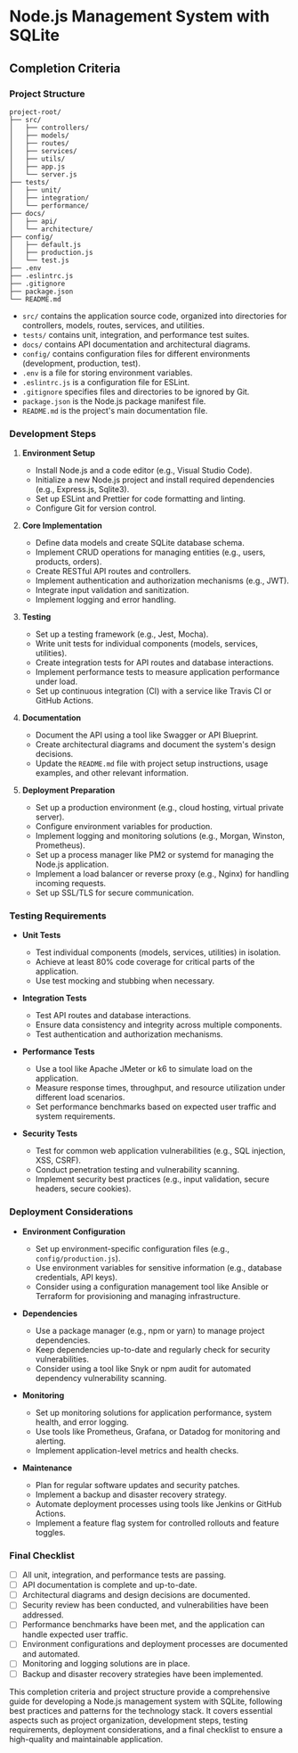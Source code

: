 # Node.js Management System with SQLite

## Completion Criteria

### Project Structure

```
project-root/
├── src/
│   ├── controllers/
│   ├── models/
│   ├── routes/
│   ├── services/
│   ├── utils/
│   ├── app.js
│   └── server.js
├── tests/
│   ├── unit/
│   ├── integration/
│   └── performance/
├── docs/
│   ├── api/
│   └── architecture/
├── config/
│   ├── default.js
│   ├── production.js
│   └── test.js
├── .env
├── .eslintrc.js
├── .gitignore
├── package.json
└── README.md
```

- `src/` contains the application source code, organized into directories for controllers, models, routes, services, and utilities.
- `tests/` contains unit, integration, and performance test suites.
- `docs/` contains API documentation and architectural diagrams.
- `config/` contains configuration files for different environments (development, production, test).
- `.env` is a file for storing environment variables.
- `.eslintrc.js` is a configuration file for ESLint.
- `.gitignore` specifies files and directories to be ignored by Git.
- `package.json` is the Node.js package manifest file.
- `README.md` is the project's main documentation file.

### Development Steps

1. **Environment Setup**
   - Install Node.js and a code editor (e.g., Visual Studio Code).
   - Initialize a new Node.js project and install required dependencies (e.g., Express.js, Sqlite3).
   - Set up ESLint and Prettier for code formatting and linting.
   - Configure Git for version control.

2. **Core Implementation**
   - Define data models and create SQLite database schema.
   - Implement CRUD operations for managing entities (e.g., users, products, orders).
   - Create RESTful API routes and controllers.
   - Implement authentication and authorization mechanisms (e.g., JWT).
   - Integrate input validation and sanitization.
   - Implement logging and error handling.

3. **Testing**
   - Set up a testing framework (e.g., Jest, Mocha).
   - Write unit tests for individual components (models, services, utilities).
   - Create integration tests for API routes and database interactions.
   - Implement performance tests to measure application performance under load.
   - Set up continuous integration (CI) with a service like Travis CI or GitHub Actions.

4. **Documentation**
   - Document the API using a tool like Swagger or API Blueprint.
   - Create architectural diagrams and document the system's design decisions.
   - Update the `README.md` file with project setup instructions, usage examples, and other relevant information.

5. **Deployment Preparation**
   - Set up a production environment (e.g., cloud hosting, virtual private server).
   - Configure environment variables for production.
   - Implement logging and monitoring solutions (e.g., Morgan, Winston, Prometheus).
   - Set up a process manager like PM2 or systemd for managing the Node.js application.
   - Implement a load balancer or reverse proxy (e.g., Nginx) for handling incoming requests.
   - Set up SSL/TLS for secure communication.

### Testing Requirements

- **Unit Tests**
  - Test individual components (models, services, utilities) in isolation.
  - Achieve at least 80% code coverage for critical parts of the application.
  - Use test mocking and stubbing when necessary.

- **Integration Tests**
  - Test API routes and database interactions.
  - Ensure data consistency and integrity across multiple components.
  - Test authentication and authorization mechanisms.

- **Performance Tests**
  - Use a tool like Apache JMeter or k6 to simulate load on the application.
  - Measure response times, throughput, and resource utilization under different load scenarios.
  - Set performance benchmarks based on expected user traffic and system requirements.

- **Security Tests**
  - Test for common web application vulnerabilities (e.g., SQL injection, XSS, CSRF).
  - Conduct penetration testing and vulnerability scanning.
  - Implement security best practices (e.g., input validation, secure headers, secure cookies).

### Deployment Considerations

- **Environment Configuration**
  - Set up environment-specific configuration files (e.g., `config/production.js`).
  - Use environment variables for sensitive information (e.g., database credentials, API keys).
  - Consider using a configuration management tool like Ansible or Terraform for provisioning and managing infrastructure.

- **Dependencies**
  - Use a package manager (e.g., npm or yarn) to manage project dependencies.
  - Keep dependencies up-to-date and regularly check for security vulnerabilities.
  - Consider using a tool like Snyk or npm audit for automated dependency vulnerability scanning.

- **Monitoring**
  - Set up monitoring solutions for application performance, system health, and error logging.
  - Use tools like Prometheus, Grafana, or Datadog for monitoring and alerting.
  - Implement application-level metrics and health checks.

- **Maintenance**
  - Plan for regular software updates and security patches.
  - Implement a backup and disaster recovery strategy.
  - Automate deployment processes using tools like Jenkins or GitHub Actions.
  - Implement a feature flag system for controlled rollouts and feature toggles.

### Final Checklist

- [ ] All unit, integration, and performance tests are passing.
- [ ] API documentation is complete and up-to-date.
- [ ] Architectural diagrams and design decisions are documented.
- [ ] Security review has been conducted, and vulnerabilities have been addressed.
- [ ] Performance benchmarks have been met, and the application can handle expected user traffic.
- [ ] Environment configurations and deployment processes are documented and automated.
- [ ] Monitoring and logging solutions are in place.
- [ ] Backup and disaster recovery strategies have been implemented.

This completion criteria and project structure provide a comprehensive guide for developing a Node.js management system with SQLite, following best practices and patterns for the technology stack. It covers essential aspects such as project organization, development steps, testing requirements, deployment considerations, and a final checklist to ensure a high-quality and maintainable application.